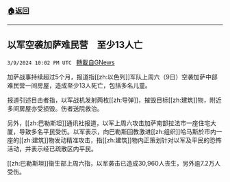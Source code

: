 ###  [:house:返回](README.md)
---


## 以军空袭加萨难民营　至少13人亡
`3/9/2024 10:02 PM UTC ` [轉載自GNews](https://gnews.org/articles/2380508)

加萨战事持续超过5个月，报道指[[zh:以色列]]军队上周六（9日）空袭加萨中部难民营一间房屋，造成至少13人死亡，包括多名儿童。

报道引述目击者指，以军战机发射两枚[[zh:导弹]]，摧毁目标[[zh:建筑]]物，附近多间房屋亦受损毁。伤者送院救治。

另外，[[zh:巴勒斯坦]]通讯社报道，以军上周六攻击加萨南部拉法巿一座住宅大厦，导致多名平民受伤。以军表示，向巴勒斯回教激进[[zh:组织]]哈马斯於巿内一座的[[zh:建筑]]物发动精准攻击，指[[zh:建筑]]物内正策划针对以军及平民的恐怖活动，并表示经已疏散区内平民。

[[zh:巴勒斯坦]]衞生部上周六指，以军袭击已造成30,960人丧生，另外逾7.2万人受伤。
